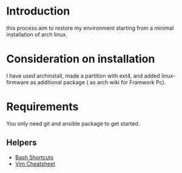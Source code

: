 # Introduction

this process aim to restore my environment starting from a minimal installation of arch linux.

# Consideration on installation

I have used archinstall, made a partition with ext4, and added linux-firmware as additional package ( as arch wiki for Framwork Pc). 

# Requirements

You only need git and ansible package to get started.

## Helpers 
* [Bash Shortcuts](./doc/bash_shortcuts.md)
* [Vim Cheatsheet](./doc/vim_cht.md)

